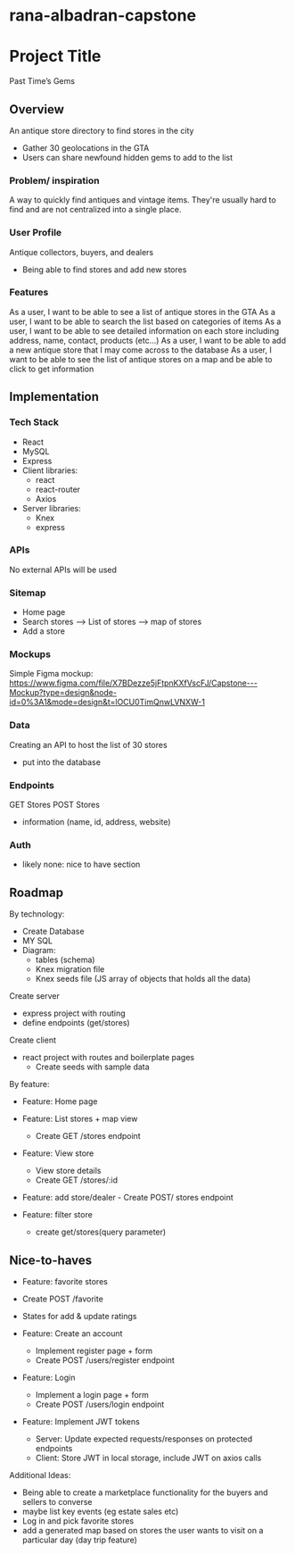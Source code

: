 # rana-albadran-capstone

# Project Title

Past Time’s Gems

## Overview

An antique store directory to find stores in the city

- Gather 30 geolocations in the GTA
- Users can share newfound hidden gems to add to the list

### Problem/ inspiration

A way to quickly find antiques and vintage items.
They're usually hard to find and are not centralized into a single place.

### User Profile

Antique collectors, buyers, and dealers

- Being able to find stores and add new stores

### Features

As a user, I want to be able to see a list of antique stores in the GTA
As a user, I want to be able to search the list based on categories of items
As a user, I want to be able to see detailed information on each store including address, name, contact, products (etc…)
As a user, I want to be able to add a new antique store that I may come across to the database
As a user, I want to be able to see the list of antique stores on a map and be able to click to get information

## Implementation

### Tech Stack

- React
- MySQL
- Express
- Client libraries:
  - react
  - react-router
  - Axios
- Server libraries:
  - Knex
  - express

### APIs

No external APIs will be used

### Sitemap

- Home page
- Search stores
  --> List of stores
  --> map of stores
- Add a store

### Mockups

Simple Figma mockup: https://www.figma.com/file/X7BDezze5jFtpnKXfVscFJ/Capstone---Mockup?type=design&node-id=0%3A1&mode=design&t=lOCU0TimQnwLVNXW-1

### Data

Creating an API to host the list of 30 stores

- put into the database

### Endpoints

GET Stores
POST Stores

- information (name, id, address, website)

### Auth

- likely none: nice to have section

## Roadmap

By technology:

- Create Database
- MY SQL
- Diagram:
  - tables (schema)
  - Knex migration file
  - Knex seeds file (JS array of objects that holds all the data)

Create server

- express project with routing
- define endpoints (get/stores)

Create client

- react project with routes and boilerplate pages
  - Create seeds with sample data

By feature:

- Feature: Home page

- Feature: List stores + map view

  - Create GET /stores endpoint

- Feature: View store

  - View store details
  - Create GET /stores/:id

- Feature: add store/dealer - Create POST/ stores endpoint

- Feature: filter store
  - create get/stores(query parameter)

## Nice-to-haves

- Feature: favorite stores
- Create POST /favorite
- States for add & update ratings

- Feature: Create an account

  - Implement register page + form
  - Create POST /users/register endpoint

- Feature: Login

  - Implement a login page + form
  - Create POST /users/login endpoint

- Feature: Implement JWT tokens
  - Server: Update expected requests/responses on protected endpoints
  - Client: Store JWT in local storage, include JWT on axios calls

Additional Ideas:

- Being able to create a marketplace functionality for the buyers and sellers to converse
- maybe list key events (eg estate sales etc)
- Log in and pick favorite stores
- add a generated map based on stores the user wants to visit on a particular day (day trip feature)
